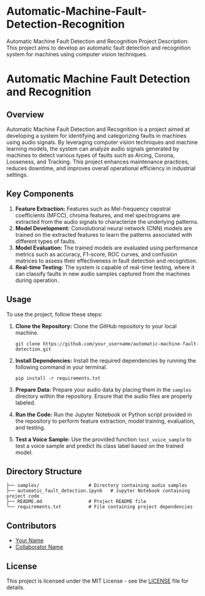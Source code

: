 # Automatic-Machine-Fault-Detection-Recognition
Automatic Machine Fault Detection and Recognition  Project Description: This project aims to develop an automatic fault detection and recognition system for machines using computer vision techniques.
# Automatic Machine Fault Detection and Recognition

## Overview
Automatic Machine Fault Detection and Recognition is a project aimed at developing a system for identifying and categorizing faults in machines using audio signals. By leveraging computer vision techniques and machine learning models, the system can analyze audio signals generated by machines to detect various types of faults such as Arcing, Corona, Looseness, and Tracking. This project enhances maintenance practices, reduces downtime, and improves overall operational efficiency in industrial settings.

## Key Components
1. **Feature Extraction:** Features such as Mel-frequency cepstral coefficients (MFCC), chroma features, and mel spectrograms are extracted from the audio signals to characterize the underlying patterns.
2. **Model Development:** Convolutional neural network (CNN) models are trained on the extracted features to learn the patterns associated with different types of faults.
3. **Model Evaluation:** The trained models are evaluated using performance metrics such as accuracy, F1-score, ROC curves, and confusion matrices to assess their effectiveness in fault detection and recognition.
4. **Real-time Testing:** The system is capable of real-time testing, where it can classify faults in new audio samples captured from the machines during operation.

## Usage
To use the project, follow these steps:

1. **Clone the Repository:** Clone the GitHub repository to your local machine.
   ```
   git clone https://github.com/your_username/automatic-machine-fault-detection.git
   ```

2. **Install Dependencies:** Install the required dependencies by running the following command in your terminal.
   ```
   pip install -r requirements.txt
   ```

3. **Prepare Data:** Prepare your audio data by placing them in the `samples` directory within the repository. Ensure that the audio files are properly labeled.

4. **Run the Code:** Run the Jupyter Notebook or Python script provided in the repository to perform feature extraction, model training, evaluation, and testing.

5. **Test a Voice Sample:** Use the provided function `test_voice_sample` to test a voice sample and predict its class label based on the trained model.

## Directory Structure
```
├── samples/                  # Directory containing audio samples
├── automatic_fault_detection.ipynb   # Jupyter Notebook containing project code
├── README.md                 # Project README file
└── requirements.txt          # File containing project dependencies
```

## Contributors
- [Your Name](https://github.com/Alisaddique)
- [Collaborator Name](https://github.com/Alisaddique)

## License
This project is licensed under the MIT License - see the [LICENSE](LICENSE) file for details.
